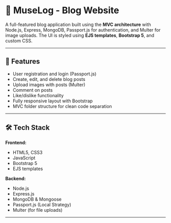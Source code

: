 # 📝 MuseLog - Blog Website

A full-featured blog application built using the **MVC architecture** with Node.js, Express, MongoDB, Passport.js for authentication, and Multer for image uploads. The UI is styled using **EJS templates**, **Bootstrap 5**, and custom CSS.

---

## 🚀 Features

- User registration and login (Passport.js)
- Create, edit, and delete blog posts
- Upload images with posts (Multer)
- Comment on posts
- Like/dislike functionality
- Fully responsive layout with Bootstrap
- MVC folder structure for clean code separation

---

## 🛠️ Tech Stack

**Frontend:**
- HTML5, CSS3
- JavaScript
- Bootstrap 5
- EJS templates

**Backend:**
- Node.js
- Express.js
- MongoDB & Mongoose
- Passport.js (Local Strategy)
- Multer (for file uploads)

---
